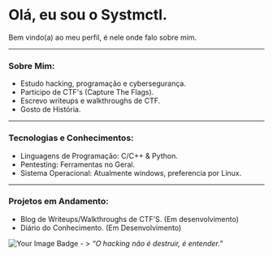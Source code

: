 # Olá, eu sou o Systmctl.

Bem vindo(a) ao meu perfil, é nele onde falo sobre mim.

---

### Sobre Mim:
- Estudo hacking, programação e cybersegurança.
- Participo de CTF's (Capture The Flags).
- Escrevo writeups e walkthroughs de CTF.
- Gosto de História.

---

### Tecnologias e Conhecimentos:
- Linguagens de Programação: C/C++ & Python.
- Pentesting: Ferramentas no Geral.
- Sistema Operacional: Atualmente windows, preferencia por Linux.

---

### Projetos em Andamento:
- Blog de Writeups/Walkthroughs de CTF'S. (Em desenvolvimento)
- Diário do Conhecimento. (Em Desenvolvimento)

<img src="https://tryhackme-badges.s3.amazonaws.com/Systmctl.png" alt="Your Image Badge" /> - > _“O hacking não é destruir, é entender.”_
